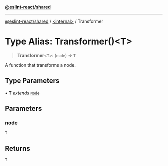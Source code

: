 [**@eslint-react/shared**](../../README.md)

***

[@eslint-react/shared](../../README.md) / [\<internal\>](../README.md) / Transformer

# Type Alias: Transformer()\<T\>

> **Transformer**\<`T`\>: (`node`) => `T`

A function that transforms a node.

## Type Parameters

• **T** *extends* [`Node`](../interfaces/Node.md)

## Parameters

### node

`T`

## Returns

`T`
